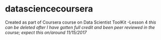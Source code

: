 # datasciencecoursera
Created as part of Coursera course on Data Scientist ToolKit -Lesson 4
<i>this can be deleted after I have gotten full credit and been peer reviewed in the course; expect this on/around 11/15/2017<i>
